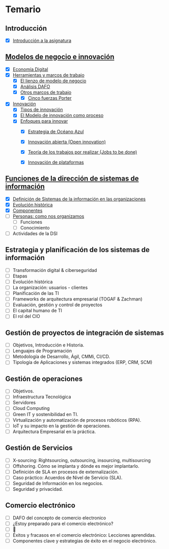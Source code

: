 # Temario

## Introducción

- [x] [Introducción a la asignatura](00-introduccion/README.md)

## [Modelos de negocio e innovación](01-modelosNegocioInnovacion/README.md)

- [x] [Economía Digital](/temario/01-modelosNegocioInnovacion/economiaDigital.md)
- [x] [Herramientas y marcos de trabajo](/temario/01-modelosNegocioInnovacion/marcosDeTrabajo.md)
  - [x] [El lienzo de modelo de negocio](/temario/01-modelosNegocioInnovacion/lienzoModeloNegocio/README.md)
  - [x] [Análisis DAFO](/temario/01-modelosNegocioInnovacion/analisisDAFO/README.md)
  - [x] [Otros marcos de trabajo](/temario/01-modelosNegocioInnovacion/marcosDeTrabajoVademecum.md)
    - [x] [Cinco fuerzas Porter](/temario/01-modelosNegocioInnovacion/fiveForces/README.md)
- [x] [Innovación](/temario/01-modelosNegocioInnovacion/innovacion/README.md)
  - [x] [Tipos de innovación](/temario/01-modelosNegocioInnovacion/innovacion/tipos.md)
  - [x] [El Modelo de innovación como proceso](/temario/01-modelosNegocioInnovacion/innovacion/proceso.md)
  - [x] [Enfoques para innovar](/temario/01-modelosNegocioInnovacion/innovacion/enfoques.md)  
    - [x] [Estrategia de Océano Azul](/temario/01-modelosNegocioInnovacion/innovacion/oceanoAzul.md)
    - [x] [Innovación abierta (Open innovation)](/temario/01-modelosNegocioInnovacion/innovacion/innovacionAbierta.md)
    - [x] [Teoría de los trabajos por realizar (Jobs to be done)](/temario/01-modelosNegocioInnovacion/innovacion/jobsToBeDone.md)
    - [x] [Innovación de plataformas](/temario/01-modelosNegocioInnovacion/innovacion/dePlataformas.md)


## [Funciones de la dirección de sistemas de información](/temario/02-funcionesDSI/README.md)

- [x] [Definición de Sistemas de la información en las organizaciones](/temario/02-funcionesDSI/definicion.md)
- [x] [Evolución histórica](/temario/02-funcionesDSI/evolucion.md)
- [x] [Componentes](/temario/02-funcionesDSI/componentes.md)
- [ ] [Personas: como nos organizamos](/temario/02-funcionesDSI/organizacion.md)
  - [ ] Funciones
  - [ ] Conocimiento
- [ ] Actividades de la DSI

## Estrategia y planificación de los sistemas de información

- [ ] Transformación digital & ciberseguridad
- [ ] Etapas
- [ ] Evolución histórica
- [ ] La organización: usuarios - clientes
- [ ] Planificación de las TI
- [ ] Frameworks de arquitectura empresarial (TOGAF & Zachman)
- [ ] Evaluación, gestión y control de proyectos
- [ ] El capital humano de TI
- [ ] El rol del CIO

## Gestión de proyectos de integración de sistemas

- [ ] Objetivos, Introducción e Historia.
- [ ] Lenguajes de Programación
- [ ] Metodología de Desarrollo, Ágil, CMMi, CI/CD.
- [ ] Tipología de Aplicaciones y sistemas integrados (ERP, CRM, SCM)

## Gestión de operaciones

- [ ] Objetivos.
- [ ] Infraestructura Tecnológica
- [ ] Servidores
- [ ] Cloud Computing
- [ ] Green IT y sostenibilidad en TI.
- [ ] Virtualización y automatización de procesos robóticos (RPA).
- [ ] IoT y su impacto en la gestión de operaciones.
- [ ] Arquitectura Empresarial en la práctica.

## Gestión de Servicios

- [ ] X-sourcing: Rightsourcing, outsourcing, insourcing, multisourcing
- [ ] Offshoring. Cómo se implanta y dónde es mejor implantarlo.
- [ ] Definición de SLA en procesos de externalización.
- [ ] Caso práctico: Acuerdos de Nivel de Servicio (SLA).
- [ ] Seguridad de Información en los negocios.
- [ ] Seguridad y privacidad.

## Comercio electrónico

- [ ] DAFO del concepto de comercio electronico
- [ ] ¿Estoy preparado para el comercio electrónico?
- [ ] 🤔
- [ ] Éxitos y fracasos en el comercio electrónico: Lecciones aprendidas.
- [ ] Componentes clave y estrategias de éxito en el negocio electrónico.
